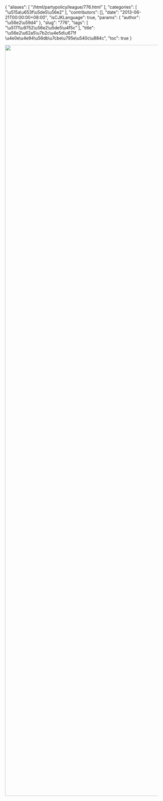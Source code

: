 {
    "aliases": [
        "/html/partypolicy/league/776.html"
    ],
    "categories": [
        "\u515a\u653f\u5de5\u56e2"
    ],
    "contributors": [],
    "date": "2013-06-21T00:00:00+08:00",
    "isCJKLanguage": true,
    "params": {
        "author": "\u56e2\u59d4"
    },
    "slug": "776",
    "tags": [
        "\u5171\u9752\u56e2\u5de5\u4f5c"
    ],
    "title": "\u56e2\u62a5\u7b2c\u4e5d\u671f \u4e0e\u4e94\u56db\u7cbe\u795e\u540c\u884c",
    "toc": true
}


<img
    src="https://cdn.tfls.online/mirror/full/88d385604b5420e4327e9010df8bdc4148c1ba0a.jpg"
    style="display:block;margin-left:auto;margin-right:auto;"
    decoding="async"
    fetchpriority="auto"
    loading="lazy"
    height="2463"
    width="600"
/>


